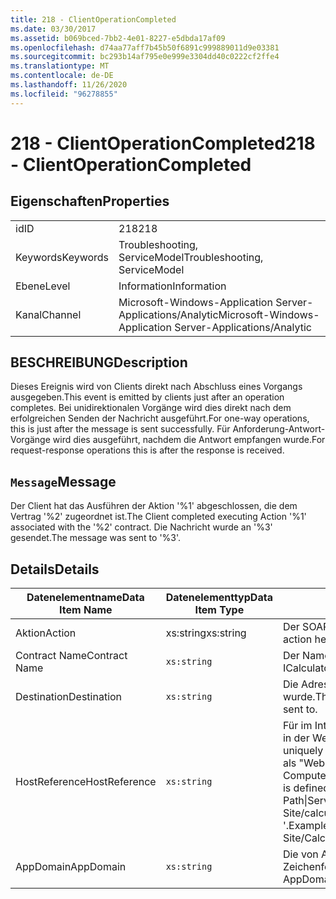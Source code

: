 ```yaml
---
title: 218 - ClientOperationCompleted
ms.date: 03/30/2017
ms.assetid: b069bced-7bb2-4e01-8227-e5dbda17af09
ms.openlocfilehash: d74aa77aff7b45b50f6891c999889011d9e03381
ms.sourcegitcommit: bc293b14af795e0e999e3304dd40c0222cf2ffe4
ms.translationtype: MT
ms.contentlocale: de-DE
ms.lasthandoff: 11/26/2020
ms.locfileid: "96278855"
---
```

# <a name="218---clientoperationcompleted"></a><span data-ttu-id="13d9d-102">218 - ClientOperationCompleted</span><span class="sxs-lookup"><span data-stu-id="13d9d-102">218 - ClientOperationCompleted</span></span>

## <a name="properties"></a><span data-ttu-id="13d9d-103">Eigenschaften</span><span class="sxs-lookup"><span data-stu-id="13d9d-103">Properties</span></span>  
  
|||  
|-|-|  
|<span data-ttu-id="13d9d-104">id</span><span class="sxs-lookup"><span data-stu-id="13d9d-104">ID</span></span>|<span data-ttu-id="13d9d-105">218</span><span class="sxs-lookup"><span data-stu-id="13d9d-105">218</span></span>|  
|<span data-ttu-id="13d9d-106">Keywords</span><span class="sxs-lookup"><span data-stu-id="13d9d-106">Keywords</span></span>|<span data-ttu-id="13d9d-107">Troubleshooting, ServiceModel</span><span class="sxs-lookup"><span data-stu-id="13d9d-107">Troubleshooting, ServiceModel</span></span>|  
|<span data-ttu-id="13d9d-108">Ebene</span><span class="sxs-lookup"><span data-stu-id="13d9d-108">Level</span></span>|<span data-ttu-id="13d9d-109">Information</span><span class="sxs-lookup"><span data-stu-id="13d9d-109">Information</span></span>|  
|<span data-ttu-id="13d9d-110">Kanal</span><span class="sxs-lookup"><span data-stu-id="13d9d-110">Channel</span></span>|<span data-ttu-id="13d9d-111">Microsoft-Windows-Application Server-Applications/Analytic</span><span class="sxs-lookup"><span data-stu-id="13d9d-111">Microsoft-Windows-Application Server-Applications/Analytic</span></span>|  
  
## <a name="description"></a><span data-ttu-id="13d9d-112">BESCHREIBUNG</span><span class="sxs-lookup"><span data-stu-id="13d9d-112">Description</span></span>  

 <span data-ttu-id="13d9d-113">Dieses Ereignis wird von Clients direkt nach Abschluss eines Vorgangs ausgegeben.</span><span class="sxs-lookup"><span data-stu-id="13d9d-113">This event is emitted by clients just after an operation completes.</span></span> <span data-ttu-id="13d9d-114">Bei unidirektionalen Vorgänge wird dies direkt nach dem erfolgreichen Senden der Nachricht ausgeführt.</span><span class="sxs-lookup"><span data-stu-id="13d9d-114">For one-way operations, this is just after the message is sent successfully.</span></span> <span data-ttu-id="13d9d-115">Für Anforderung-Antwort-Vorgänge wird dies ausgeführt, nachdem die Antwort empfangen wurde.</span><span class="sxs-lookup"><span data-stu-id="13d9d-115">For request-response operations this is after the response is received.</span></span>  
  
## <a name="message"></a><span data-ttu-id="13d9d-116">`Message`</span><span class="sxs-lookup"><span data-stu-id="13d9d-116">Message</span></span>  

 <span data-ttu-id="13d9d-117">Der Client hat das Ausführen der Aktion '%1' abgeschlossen, die dem Vertrag '%2' zugeordnet ist.</span><span class="sxs-lookup"><span data-stu-id="13d9d-117">The Client completed executing Action '%1' associated with the '%2' contract.</span></span> <span data-ttu-id="13d9d-118">Die Nachricht wurde an '%3' gesendet.</span><span class="sxs-lookup"><span data-stu-id="13d9d-118">The message was sent to '%3'.</span></span>  
  
## <a name="details"></a><span data-ttu-id="13d9d-119">Details</span><span class="sxs-lookup"><span data-stu-id="13d9d-119">Details</span></span>  
  
|<span data-ttu-id="13d9d-120">Datenelementname</span><span class="sxs-lookup"><span data-stu-id="13d9d-120">Data Item Name</span></span>|<span data-ttu-id="13d9d-121">Datenelementtyp</span><span class="sxs-lookup"><span data-stu-id="13d9d-121">Data Item Type</span></span>|<span data-ttu-id="13d9d-122">BESCHREIBUNG</span><span class="sxs-lookup"><span data-stu-id="13d9d-122">Description</span></span>|  
|--------------------|--------------------|-----------------|  
|<span data-ttu-id="13d9d-123">Aktion</span><span class="sxs-lookup"><span data-stu-id="13d9d-123">Action</span></span>|<span data-ttu-id="13d9d-124">xs:string</span><span class="sxs-lookup"><span data-stu-id="13d9d-124">xs:string</span></span>|<span data-ttu-id="13d9d-125">Der SOAP-Aktionsheader der ausgehenden Nachricht.</span><span class="sxs-lookup"><span data-stu-id="13d9d-125">The SOAP action header of the outgoing message.</span></span>|  
|<span data-ttu-id="13d9d-126">Contract Name</span><span class="sxs-lookup"><span data-stu-id="13d9d-126">Contract Name</span></span>|`xs:string`|<span data-ttu-id="13d9d-127">Der Name des Vertrags.</span><span class="sxs-lookup"><span data-stu-id="13d9d-127">The name of the contract.</span></span> <span data-ttu-id="13d9d-128">Beispiel: ICalculator.</span><span class="sxs-lookup"><span data-stu-id="13d9d-128">Example: ICalculator.</span></span>|  
|<span data-ttu-id="13d9d-129">Destination</span><span class="sxs-lookup"><span data-stu-id="13d9d-129">Destination</span></span>|`xs:string`|<span data-ttu-id="13d9d-130">Die Adresse des Dienstendpunkts, an den die Nachricht gesendet wurde.</span><span class="sxs-lookup"><span data-stu-id="13d9d-130">The address of the service endpoint that the message was sent to.</span></span>|  
|<span data-ttu-id="13d9d-131">HostReference</span><span class="sxs-lookup"><span data-stu-id="13d9d-131">HostReference</span></span>|`xs:string`|<span data-ttu-id="13d9d-132">Für im Internet gehostete Dienste identifiziert dieses Feld den Dienst in der Webhierarchie eindeutig.</span><span class="sxs-lookup"><span data-stu-id="13d9d-132">For Web-hosted services, this field uniquely identifies the service in the Web hierarchy.</span></span> <span data-ttu-id="13d9d-133">Sein Format ist als "Website Name Anwendungspfad für virtuelle Computer&#124;virtuellen Dienst Pfad&#124;Dienst Name '" definiert.</span><span class="sxs-lookup"><span data-stu-id="13d9d-133">Its format is defined as 'Web Site Name Application Virtual Path&#124;Service Virtual Path&#124;ServiceName'.</span></span> <span data-ttu-id="13d9d-134">Beispiel: "Default Web Site/calculatorapplication&#124;/CalculatorService.svc&#124;CalculatorService '.</span><span class="sxs-lookup"><span data-stu-id="13d9d-134">Example: 'Default Web Site/CalculatorApplication&#124;/CalculatorService.svc&#124;CalculatorService'.</span></span>|  
|<span data-ttu-id="13d9d-135">AppDomain</span><span class="sxs-lookup"><span data-stu-id="13d9d-135">AppDomain</span></span>|`xs:string`|<span data-ttu-id="13d9d-136">Die von AppDomain.CurrentDomain.FriendlyName zurückgegebene Zeichenfolge.</span><span class="sxs-lookup"><span data-stu-id="13d9d-136">The string returned by AppDomain.CurrentDomain.FriendlyName.</span></span>|
